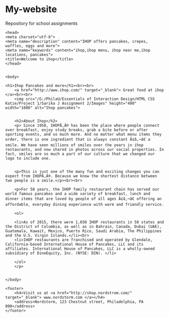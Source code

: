 # My-website
Repository for school assignments
<!doctype html>
<html lang="en">

	<head> 	
	<meta charset="utf-8">
	<meta name="description" content="IHOP offers pancakes, crepes, waffles, eggs and more">
	<meta name="keywords" content="ihop,ihop menu, ihop near me,ihop locations, pancakes">
	<title>Welcome to ihop</title>
	</head>


	<body>

	<h1>Ihop Pancakes and more</h1><br><br>
		<a href="http://www.ihop.com/" target="_blank"> Great food at ihop </a><br><br>
		<img src="/G:/PhilaU/Essentials of Interaction Design/HTML CSS Katie/Project 1/Sarika J Assignment 2/Images" height="400" width="1000" alt="Ihop pancakes">


		<h2>About Ihop</h2>
		<p> Since 1958, IHOPÃ‚Â® has been the place where people connect over breakfast, enjoy study breaks, grab a bite before or after sporting events, and so much more. And no matter what menu items they order, there is one ingredient that is always constant Ã¢â‚¬â€ a smile. We have seen millions of smiles over the years in ihop restaurants, and now shared in photos across our social properties. In fact, smiles are so much a part of our culture that we changed our logo to include one.


		<p>This is just one of the many fun and exciting changes you can expect from IHOPÃ‚Â®. Because we know the shortest distance between two people is a smile.</p><br><br>

		<p>For 58 years, the IHOP family restaurant chain has served our world famous pancakes and a wide variety of breakfast, lunch and dinner items that are loved by people of all ages Ã¢â‚¬â€ offering an affordable, everyday dining experience with warm and friendly service.

		<ol>

		<li>As of 2015, there were 1,650 IHOP restaurants in 50 states and the District of Columbia, as well as in Bahrain, Canada, Dubai (UAE), Guatemala, Kuwait, Mexico, Puerto Rico, Saudi Arabia, The Philippines and the U.S. Virgin Islands.</li><br>
		<li>IHOP restaurants are franchised and operated by Glendale, California-based International House of Pancakes, LLC and its affiliates. International House of Pancakes, LLC is a wholly-owned subsidiary of DineEquity, Inc. (NYSE: DIN). </li>

		</ol>
		</p>


	</body>	
	
	<footer>
		<h4>Visit us at <a href="http://shop.nordstrom.com/" target="_blank"> www.nordstorm.com </a></h4>
		<address>Nordstorm, 123 Chestnut street, Philadelphia, PA 000</address>
	</footer>
